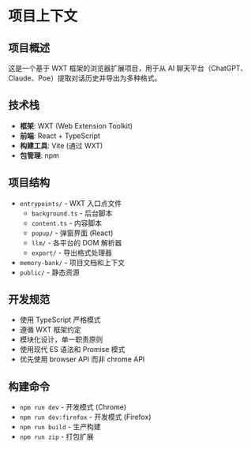 # 项目上下文

## 项目概述

这是一个基于 WXT 框架的浏览器扩展项目，用于从 AI 聊天平台（ChatGPT、Claude、Poe）提取对话历史并导出为多种格式。

## 技术栈

- **框架**: WXT (Web Extension Toolkit)
- **前端**: React + TypeScript
- **构建工具**: Vite (通过 WXT)
- **包管理**: npm

## 项目结构

- `entrypoints/` - WXT 入口点文件
  - `background.ts` - 后台脚本
  - `content.ts` - 内容脚本
  - `popup/` - 弹窗界面 (React)
  - `llm/` - 各平台的 DOM 解析器
  - `export/` - 导出格式处理器
- `memory-bank/` - 项目文档和上下文
- `public/` - 静态资源

## 开发规范

- 使用 TypeScript 严格模式
- 遵循 WXT 框架约定
- 模块化设计，单一职责原则
- 使用现代 ES 语法和 Promise 模式
- 优先使用 browser API 而非 chrome API

## 构建命令

- `npm run dev` - 开发模式 (Chrome)
- `npm run dev:firefox` - 开发模式 (Firefox)
- `npm run build` - 生产构建
- `npm run zip` - 打包扩展
